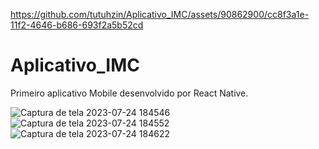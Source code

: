 
https://github.com/tutuhzin/Aplicativo_IMC/assets/90862900/cc8f3a1e-11f2-4646-b686-693f2a5b52cd
# Aplicativo_IMC
Primeiro aplicativo Mobile desenvolvido por React Native. 



![Captura de tela 2023-07-24 184546](https://github.com/tutuhzin/Aplicativo_IMC/assets/90862900/132ded61-855b-40bd-b2de-20f01ee066b2)
![Captura de tela 2023-07-24 184552](https://github.com/tutuhzin/Aplicativo_IMC/assets/90862900/d9687c50-c7c1-48e7-aa23-4849ab956b42)
![Captura de tela 2023-07-24 184622](https://github.com/tutuhzin/Aplicativo_IMC/assets/90862900/0b463197-b2e1-4a9d-a872-dec44d1163ee)

